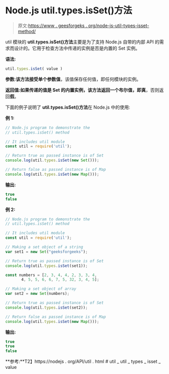 # Node.js util.types.isSet()方法

> 原文:[https://www . geesforgeks . org/node-js-util-types-isset-method/](https://www.geeksforgeeks.org/node-js-util-types-isset-method/)

util 模块的 **util.types.isSet()方法**主要是为了支持 Node.js 自带的内部 API 的需求而设计的。它用于检查方法中传递的实例是否是内置的 Set 实例。

**语法:**

```js
util.types.isSet( value )
```

**参数:**该方法接受单个参数**值**，该值保存任何值，即任何模块的实例。

**返回值:**如果传递的值是 Set 的内置实例，该方法返回一个布尔值，即**真**，否则返回**假**。

下面的例子说明了 **util.types.isSet()方法**在 Node.js 中的使用:

**例 1:**

```js
// Node.js program to demonstrate the    
// util.types.isSet() method 

// It includes util module 
const util = require('util'); 

// Return true as passed instance is of Set
console.log(util.types.isSet(new Set())); 

// Return false as passed instance is of Map
console.log(util.types.isSet(new Map())); 
```

**输出:**

```js
true
false
```

**例 2:**

```js
// Node.js program to demonstrate the    
// util.types.isSet() method 

// It includes util module 
const util = require('util'); 

// Making a set object of a string
var set1 = new Set("geeksforgeeks");

// Return true as passed instance is of Set
console.log(util.types.isSet(set1));

const numbers = [2, 3, 4, 4, 2, 3, 3, 4,
       4, 5, 5, 6, 6, 7, 5, 32, 3, 4, 5];

// Making a set object of array
var set2 = new Set(numbers);

// Return true as passed instance is of Set
console.log(util.types.isSet(set2)); 

// Return false as passed instance is of Map
console.log(util.types.isSet(new Map())); 
```

**输出:**

```js
true
true
false
```

**参考:**T2】https://nodejs . org/API/util . html # util _ util _ types _ isset _ value